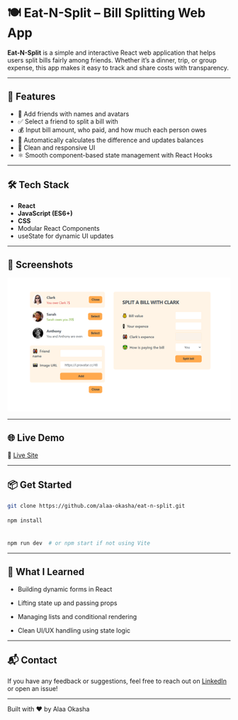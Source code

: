 # 🍽️ Eat-N-Split – Bill Splitting Web App

**Eat-N-Split** is a simple and interactive React web application that helps users split bills fairly among friends. Whether it’s a dinner, trip, or group expense, this app makes it easy to track and share costs with transparency.

---

## 🚀 Features

- 👥 Add friends with names and avatars
- ✅ Select a friend to split a bill with
- 💰 Input bill amount, who paid, and how much each person owes
- 🔄 Automatically calculates the difference and updates balances
- 🎨 Clean and responsive UI
- ⚛️ Smooth component-based state management with React Hooks

---

## 🛠️ Tech Stack

- **React**
- **JavaScript (ES6+)**
- **CSS**
- Modular React Components
- useState for dynamic UI updates

---

## 📸 Screenshots

![Screenshot of the app](./public/image.png)

---

## 🌐 Live Demo

🔗 [Live Site](https://eat-n-split-nine-woad.vercel.app/)

---

## 📦 Get Started

```bash
git clone https://github.com/alaa-okasha/eat-n-split.git

npm install


npm run dev  # or npm start if not using Vite


```

---

## 🧠 What I Learned

- Building dynamic forms in React

- Lifting state up and passing props

- Managing lists and conditional rendering

- Clean UI/UX handling using state logic

---

## 📬 Contact

If you have any feedback or suggestions, feel free to reach out on [LinkedIn](https://www.linkedin.com/in/alaa-okasha-080162267) or open an issue!

---

Built with ❤️ by Alaa Okasha
